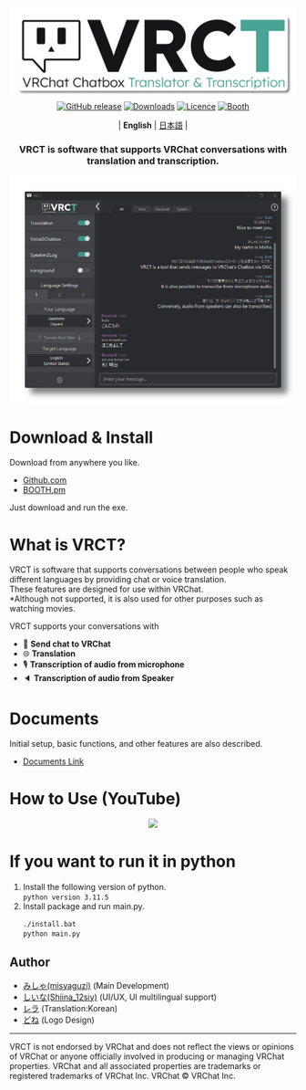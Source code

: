 <div align="center">

![](docs/vrct_logo.png)
[![GitHub release](https://img.shields.io/github/v/release/misyaguziya/VRCT.svg)](https://github.com/misyaguziya/VRCT/releases)
[![Downloads](https://img.shields.io/github/downloads/misyaguziya/VRCT/total)](https://github.com/misyaguziya/VRCT/releases)
[![Licence](https://img.shields.io/github/license/misyaguziya/VRCT)](https://github.com/misyaguziya/VRCT/blob/master/LICENSE)
[![Booth](https://img.shields.io/badge/Store-Booth.pm-red)](https://misyaguziya.booth.pm/items/5155325)

| **English** | [日本語](./README.jp.md) |

<h3>
VRCT is software that supports VRChat conversations with translation and transcription.
</h3>

![](docs/main_window.png)

<div align="left">

# Download & Install
Download from anywhere you like.
- [Github.com](https://github.com/misyaguziya/VRCT/releases/)
- [BOOTH.pm](https://misyaguziya.booth.pm/items/5155325)

Just download and run the exe.

# What is VRCT?
VRCT is software that supports conversations between people who speak different languages by providing chat or voice translation.  
These features are designed for use within VRChat.  
*Although not supported, it is also used for other purposes such as watching movies.

VRCT supports your conversations with
- 💬 **Send chat to VRChat**
- 🌐 **Translation**
- 🎙 **Transcription of audio from microphone**
- 🔈 **Transcription of audio from Speaker**

# Documents
Initial setup, basic functions, and other features are also described.  
- [Documents Link](https://mzsoftware.notion.site/VRCT-Documents-be79b7a165f64442ad8f326d86c22246?pvs=4)

# How to Use (YouTube)
<div align="center">

[![](https://img.youtube.com/vi/rUTad037n8Q/0.jpg)](https://www.youtube.com/watch?v=rUTad037n8Q)

<div align="left">

# If you want to run it in python
1. Install the following version of python.  
    `python version 3.11.5`
2. Install package and run main.py.  
    ```bash
    ./install.bat
    python main.py
    ```

## Author
- [みしゃ(misyaguzi)](https://github.com/misyaguziya) (Main Development)
- [しいな(Shiina_12siy)](https://twitter.com/Shiina_12siy) (UI/UX, UI multilingual support)
- [レラ](https://github.com/soumt-r) (Translation:Korean)
- [どね]() (Logo Design)

---

VRCT is not endorsed by VRChat and does not reflect the views or opinions of VRChat or anyone officially involved in producing or managing VRChat properties. VRChat and all associated properties are trademarks or registered trademarks of VRChat Inc. VRChat © VRChat Inc.